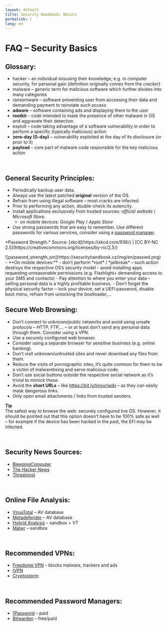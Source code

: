 ```yaml
---
layout: default
title: Security Handbook: Basics
permalink: /
lang: en
---
```


# FAQ – Security Basics

## Glossary:
- <span class="green">hacker</span> – an individual misusing their knowledge, e.g. in computer security, for personal gain (definition originally comes from the *cracker*)
- <span class="green">malware</span> – generic term for malicious software which further divides into many categories
- <span class="green">ransomware</span> – software preventing user from accessing their data and demanding payment to reinstate such access
- **adware** – software containing ads and displaying them to the user
- **rootkit** – code intended to mask the presence of other malware in OS and aggravate their detection
- <span class="green">exploit</span> – code taking advantage of a software vulnerability in order to perform a specific (typically malicious) action
- **zero-day (0-day)** – vulnerability exploited at the day of its disclosure (or prior to it)
- **payload** – core part of malware code responsible for the key malicious action

<br>

## General Security Principles:
- Periodically backup user data.
- Always use the latest patched **original** version of the OS.
- Refrain from using illegal software – most cracks are infected.
- Prior to performing any action, double-check its autencity.
- Install applications exclusively from trusted sources: *official website* / *Microsoft Store*.
  - on mobile devices: *Google Play* / *Apple Store*
- Use strong passwords that are easy to remember. Use different passwords for various services, consider using a [password manager](#basics7).
<li style="list-style-type: none"><p class="imgsrc">*Password Strength.* Source: [xkcd](https://xkcd.com/936/) | [CC BY-NC 2.5](https://creativecommons.org/licenses/by-nc/2.5/)</p>
![password_strength_sm](https://securityhandbook.cz/img/en/passwd.png)</li>
- **On mobile devices:**
  - don’t perform *root* / *jailbreak* – such action destroys the respective OS’s security model
  - avoid installing apps requesting unreasonable permissions (e.g. Flashlight+ demanding access to your SMS and contacts)
- Pay attention to where you enter your data – selling personal data is a highly profitable business.
- Don’t forget the physical security factor – lock your device, set a UEFI password, disable boot menu, refrain from unlocking the bootloader,&#8230;

<br>

## Secure Web Browsing:
- Don’t connect to unknown/public networks and avoid using unsafe protocols – HTTP, FTP,&#8230; – or at least don’t send any personal data through them. Consider using a VPN.
- Use a securely configured web browser.
- Consider using a separate browser for sensitive business (e.g. online banking).
- Don’t visit unknown/untrusted sites and never download any files from them.
- Reduce the visits of pornographic sites, it’s quite common for them to be a victim of malwaretising and serve malicious code.
- Don’t use social buttons outside the respective social network as it’s trivial to mimick these.
- Avoid the **short URLs** – like https://bit.ly/tinyurlwiki – as they can easily mask dangerous links.
- Only open email attachments / links from trusted senders.

<div class="alert success"><p><em class="icon-ok-circled"></em><strong>Tip</strong><br>
The safest way to browse the web: <span class="green">securely configured live OS</span>. However, it should be pointed out that this option doesn’t have to be 100% safe as well – for example if the device has been hacked in the past, the EFI may be infected.</p></div>

<br>

## Security News Sources:
- [BleepingComputer](https://www.bleepingcomputer.com/)
- [The Hacker News](http://thehackernews.com/)
- [Threatpost](https://threatpost.com/)

<br>

## Online File Analysis:
- [VirusTotal](https://www.virustotal.com/) – AV database
- [Metadefender](https://www.metadefender.com/) – AV database
- [Hybrid Analysis](https://www.reverse.it/) – sandbox + VT
- [Malwr](https://malwr.com/submission/) – sandbox

<br>

## Recommended VPNs:
- [Freedome VPN](https://www.f-secure.com/en/web/home_global/freedome/) – blocks malware, trackers and ads
- [IVPN](https://www.ivpn.net/)
- [Cryptostorm](https://cryptostorm.is/)

<br>

## Recommended Password Managers:
- [1Password](https://1password.com/) – paid
- [Bitwarden](https://bitwarden.com/) – free/paid
